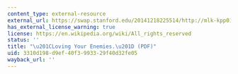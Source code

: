 ```yaml
---
content_type: external-resource
external_url: https://swap.stanford.edu/20141218225514/http://mlk-kpp01.stanford.edu/primarydocuments/Vol4/17-Nov-1957_LovingYourEnemies.pdf
has_external_license_warning: true
license: https://en.wikipedia.org/wiki/All_rights_reserved
status: ''
title: "\u201CLoving Your Enemies.\u201D (PDF)"
uid: 3310d198-d9ef-40f3-9933-29f40d32fe05
wayback_url: ''
---
```

